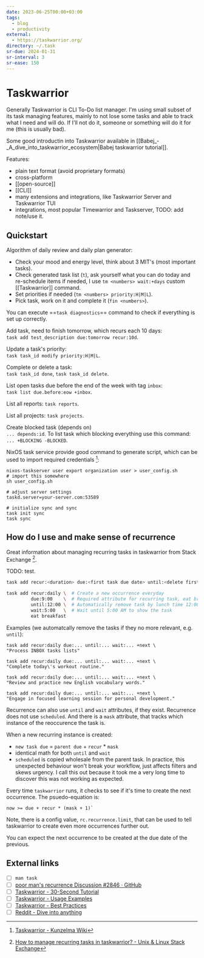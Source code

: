 ```yaml
---
date: 2023-06-25T00:00+03:00
tags:
  - blog
  - productivity
external:
  - https://taskwarrior.org/
directory: ~/.task
sr-due: 2024-01-31
sr-interval: 3
sr-ease: 150
---
```


# Taskwarrior

Generally Taskwarrior is CLI To-Do list manager. I'm using small subset of its
task managing features, mainly to not lose some tasks and able to track what I
need and will do. If I'll not do it, someone or something will do it for me
(this is usually bad).

Some good introductin into Taskwarrior available in
[[Babej_-_A_dive_into_taskwarrior_ecosystem|Babej taskwarrior tutorial]].

Features:

- plain text format (avoid proprietary formats)
- cross-platform
- [[open-source]]
- [[CLI]]
- many extensions and integrations, like Taskwarrior Server and Taskwarrior TUI
- integrations, most popular Timewarrior and Taskserver, TODO: add note/use it.

## Quickstart

Algorithm of daily review and daily plan generator:

- Check your mood and energy level, think about 3 MIT's (most important tasks).
- Check generated task list (`t`), ask yourself what you can do today and re-schedule
  items if needed, I use `tm <numbers> wait:+days` custom [[Taskwarrior]]
  command.
- Set priorities if needed (`tm <numbers> priority:H|M|L`).
- Pick task, work on it and complete it (`fin <numbers>`).

You can execute ==`task diagnostics`== command to check if everything is set up
correctly.

Add task, need to finish tomorrow, which recurs each 10 days:
<br class="f">
`task add test_description due:tomorrow recur:10d`.

Update a task's priority:
<br class="f">
`task task_id modify priority:H|M|L`.

Complete or delete a task:
<br class="f">
`task task_id done`, `task task_id delete`.

List open tasks due before the end of the week with tag `inbox`:
<br class="f">
`task list due.before:eow +inbox`.

List all reports:<wbr class="f"> `task reports`.

List all projects:<wbr class="f"> `task projects`.

Create blocked task (depends on)
<br class="f">
`... depends:id`. To list task which blocking everything use this command:
`... +BLOCKING -BLOCKED`.

NixOS task service provide good command to generate script, which can be used to
import required credentials [^1]:

```
nixos-taskserver user export organization user > user_config.sh
# import this somewhere
sh user_config.sh

# adjust server settings
taskd.server=your-server.com:53589

# initialize sync and sync
task init sync
task sync
```

## How do I use and make sense of recurrence

Great information about managing recurring tasks in taskwarrior from Stack
Exchange [^2].

TODO: test.

```bash
task add recur:<duration> due:<first task due date> until:<delete first task by date> wait:<date when task will appear> "my task"

task add recur:daily \  # Create a new occurrence everyday
         due:9:00    \  # Required attribute for recurring task, eat breakfast at 9:00 AM
         until:12:00 \  # Automatically remove task by lunch time 12:00 PM
         wait:5:00   \  # Wait until 5:00 AM to show the task
         eat breakfast
```

Examples (we automatcally remove the tasks if they no more relevant, e.g.
`until`):

```
task add recur:daily due:... until:... wait:... +next \
"Process INBOX tasks lists"

task add recur:daily due:... until:... wait:... +next \
"Complete today\'s workout routine."

task add recur:daily due:... until:... wait:... +next \
"Review and practice new English vocabulary words."

task add recur:daily due:... until:... wait:... +next \
"Engage in focused learning session for personal development."
```

Recurrence can also use `until` and `wait` attributes, if they exist. Recurrence
does not use `scheduled`. And there is a `mask` attribute, that tracks which
instance of the reoccurence the task is.

When a new recurring instance is created:

- `new task due` = `parent due` + `recur` \* `mask`
- identical math for both `until` and `wait`
- `scheduled` is copied wholesale from the parent task. In practice, this
unexpected behaviour won't break your workflow, just affects filters and skews
urgency. I call this out because it took me a very long time to discover this
was not working as expected.

Every time `taskwarrior` runs, it checks to see if it's time to create the next
occurrence. The psuedo-equation is:

```
now >= due + recur * (mask + 1)`
```

Note, there is a config value, `rc.recurrence.limit`, that can be used to tell
taskwarrior to create even more occurrences further out.

You can expect the next occurrence to be created at the due date of the previous.

## External links

- [ ] `man task`
- [ ] [poor man's recurrence Discussion #2846 · GitHub](https://github.com/GothenburgBitFactory/taskwarrior/discussions/2846)
- [ ] [Taskwarrior - 30-Second Tutorial](https://taskwarrior.org/docs/30second.html)
- [ ] [Taskwarrior - Usage Examples](https://taskwarrior.org/docs/examples/)
- [ ] [Taskwarrior - Best Practices](https://taskwarrior.org/docs/best-practices/)
- [ ] [Reddit - Dive into anything](https://www.reddit.com/r/commandline/comments/ssyuzj/my_taskwarrior_workflow_the_captains_log/)

[^1]: [Taskwarrior - Kunzelma Wiki](https://wiki.kunzelma.de/taskwarrior/)
[^2]: [How to manage recurring tasks in taskwarrior? - Unix & Linux Stack Exchange](https://unix.stackexchange.com/a/636312)
